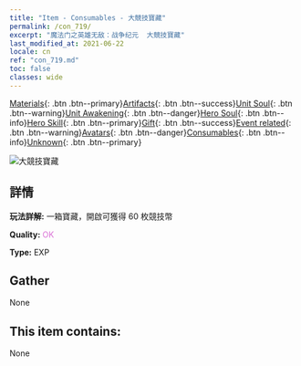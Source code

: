 ```yaml
---
title: "Item - Consumables - 大競技寶藏"
permalink: /con_719/
excerpt: "魔法门之英雄无敌：战争纪元  大競技寶藏"
last_modified_at: 2021-06-22
locale: cn
ref: "con_719.md"
toc: false
classes: wide
---
```

 [Materials](/ItemsCN/){: .btn .btn--primary}[Artifacts](/ItemsCN/Artifacts/){: .btn .btn--success}[Unit Soul](/ItemsCN/UnitSoul/){: .btn .btn--warning}[Unit Awakening](/ItemsCN/UnitAwakening/){: .btn .btn--danger}[Hero Soul](/ItemsCN/HeroSoul/){: .btn .btn--info}[Hero Skill](/ItemsCN/HeroSkill/){: .btn .btn--primary}[Gift](/ItemsCN/Gift/){: .btn .btn--success}[Event related](/ItemsCN/Events/){: .btn .btn--warning}[Avatars](/ItemsCN/Avatars/){: .btn .btn--danger}[Consumables](/ItemsCN/Consumables/){: .btn .btn--info}[Unknown](/ItemsCN/Unknown/){: .btn .btn--primary}

 ![大競技寶藏](/images/t/i_504.png)

## 詳情
 **玩法詳解:** 一箱寶藏，開啟可獲得 60 枚競技幣

 **Quality:** <span style="color: #DA70D6">OK</span>

 **Type:** EXP

## Gather

  None

## This item contains:

  None

